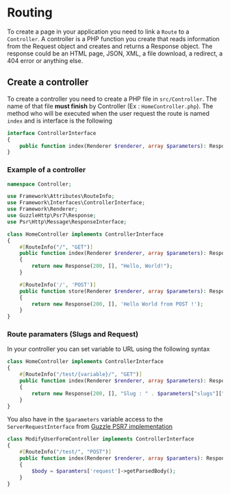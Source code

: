 # Routing

To create a page in your application you need to link a `Route` to a `Controller`. A controller is a PHP function you create that reads information from the Request object and creates and returns a Response object. The response could be an HTML page, JSON, XML, a file download, a redirect, a 404 error or anything else.

## Create a controller

To create a controller you need to create a PHP file in `src/Controller`. The name of that file **must finish** by Controller (Ex : `HomeController.php`). The method who will be executed when the user request the route is named `index` and is interface is the following

```php
interface ControllerInterface
{
    public function index(Renderer $renderer, array $parameters): ResponseInterface;
}
```

### Example of a controller

```php
namespace Controller;

use Framework\Attributes\RouteInfo;
use Framework\Interfaces\ControllerInterface;
use Framework\Renderer;
use GuzzleHttp\Psr7\Response;
use Psr\Http\Message\ResponseInterface;

class HomeController implements ControllerInterface
{
    #[RouteInfo("/", "GET")]
    public function index(Renderer $renderer, array $parameters): ResponseInterface
    {
        return new Response(200, [], "Hello, World!");
    }

    #[RouteInfo('/', 'POST')]
    public function store(Renderer $renderer, array $parameters): ResponseInterface
    {
        return new Response(200, [], 'Hello World from POST !');
    }
}
```

### Route paramaters (Slugs and Request)

In your controller you can set variable to URL using the following syntax

```php
class HomeController implements ControllerInterface
{
    #[RouteInfo("/test/{variable}/", "GET")]
    public function index(Renderer $renderer, array $parameters): ResponseInterface
    {
        return new Response(200, [], "Slug : " . $parameters["slugs"]["variable"]);
    }
}
```

You also have in the `$parameters` variable access to the `ServerRequestInterface` from [Guzzle PSR7 implementation](https://github.com/guzzle/psr7)

```php
class ModifyUserFormController implements ControllerInterface
{
    #[RouteInfo("/test/", "POST")]
    public function index(Renderer $renderer, array $paramters): ResponseInterface
    {
        $body = $paramters['request']->getParsedBody();
    }
}
```
